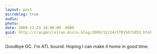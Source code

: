 ```yaml
---
layout: post
microblog: true
audio: 
photo: 
date: 2009-12-23 18:00:00 -0600
guid: http://craigmcclellan.micro.blog/2009/12/24/t7015671053.html
---
```

Goodbye GC. I'm ATL bound. Hoping I can make it home in good time.
